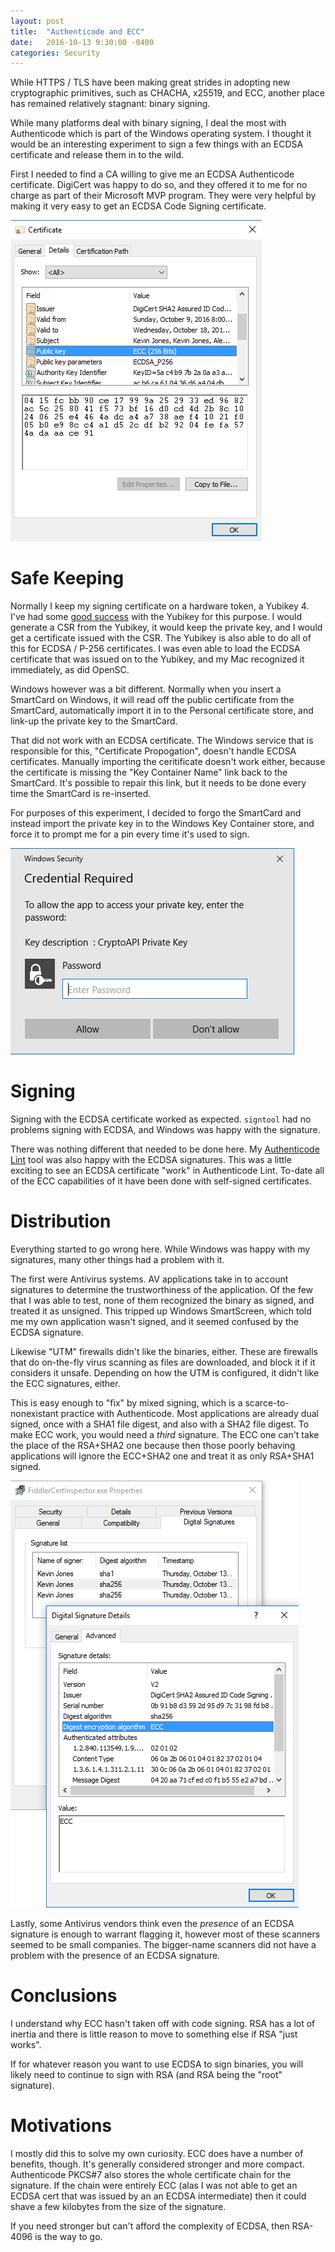```yaml
---
layout: post
title:  "Authenticode and ECC"
date:   2016-10-13 9:30:00 -0400
categories: Security
---
```


While HTTPS / TLS have been making great strides in adopting new cryptographic
primitives, such as CHACHA, x25519, and ECC, another place has remained
relatively stagnant: binary signing.

While many platforms deal with binary signing, I deal the most with
Authenticode which is part of the Windows operating system. I thought it would
be an interesting experiment to sign a few things with an ECDSA certificate and
release them in to the wild.

First I needed to find a CA willing to give me an ECDSA Authenticode
certificate. DigiCert was happy to do so, and they offered it to me for no
charge as part of their Microsoft MVP program. They were very helpful by making
it very easy to get an ECDSA Code Signing certificate.

![ECDSA Signing Certificate][4]

# Safe Keeping

Normally I keep my signing certificate on a hardware token, a Yubikey 4. I've
had some [good success][1] with the Yubikey for this purpose. I would generate
a CSR from the Yubikey, it would keep the private key, and I would get a
certificate issued with the CSR. The Yubikey is also able to do all of this for
ECDSA / P-256 certificates. I was even able to load the ECDSA certificate that
was issued on to the Yubikey, and my Mac recognized it immediately, as did
OpenSC.

Windows however was a bit different. Normally when you insert a SmartCard on
Windows, it will read off the public certificate from the SmartCard,
automatically import it in to the Personal certificate store, and link-up the
private key to the SmartCard.

That did not work with an ECDSA certificate. The Windows service that is
responsible for this, "Certificate Propogation", doesn't handle ECDSA
certificates. Manually importing the ceritificate doesn't work either, because
the certificate is missing the "Key Container Name" link back to the SmartCard.
It's possible to repair this link, but it needs to be done every time the
SmartCard is re-inserted.

For purposes of this experiment, I decided to forgo the SmartCard and instead
import the private key in to the Windows Key Container store, and force it to 
prompt me for a pin every time it's used to sign.

![Signing Pin Prompt][3]

# Signing

Signing with the ECDSA certificate worked as expected. `signtool` had no
problems signing with ECDSA, and Windows was happy with the signature.

There was nothing different that needed to be done here. My 
[Authenticode Lint][2] tool was also happy with the ECDSA signatures. This was
a little exciting to see an ECDSA certificate "work" in Authenticode Lint. 
To-date all of the ECC capabilities of it have been done with self-signed
certificates.

# Distribution

Everything started to go wrong here. While Windows was happy with my signatures,
many other things had a problem with it.

The first were Antivirus systems. AV applications take in to account signatures
to determine the trustworthiness of the application. Of the few that I was able
to test, none of them recognized the binary as signed, and treated it as
unsigned. This tripped up Windows SmartScreen, which told me my own application
wasn't signed, and it seemed confused by the ECDSA signature.

Likewise "UTM" firewalls didn't like the binaries, either. These are firewalls
that do on-the-fly virus scanning as files are downloaded, and block it if it
considers it unsafe. Depending on how the UTM is configured, it didn't like the
ECC signatures, either.

This is easy enough to "fix" by mixed signing, which is a scarce-to-nonexistant
practice with Authenticode. Most applications are already dual signed, once with
a SHA1 file digest, and also with a SHA2 file digest. To make ECC work, you
would need a *third* signature. The ECC one can't take the place of the RSA+SHA2
one because then those poorly behaving applications will ignore the ECC+SHA2 one
and treat it as only RSA+SHA1 signed.

![Three Signature File][5]

Lastly, some Antivirus vendors think even the *presence* of an ECDSA signature
is enough to warrant flagging it, however most of these scanners seemed to be
small companies. The bigger-name scanners did not have a problem with the
presence of an ECDSA signature.

# Conclusions

I understand why ECC hasn't taken off with code signing. RSA has a lot of
inertia and there is little reason to move to something else if RSA
"just works".

If for whatever reason you want to use ECDSA to sign binaries, you will likely
need to continue to sign with RSA (and RSA being the "root" signature).

# Motivations

I mostly did this to solve my own curiosity. ECC does have a number of benefits,
though. It's generally considered stronger and more compact. Authenticode PKCS#7
also stores the whole certificate chain for the signature. If the chain were
entirely ECC (alas I was not able to get an ECDSA cert that was issued by an
an ECDSA intermediate) then it could shave a few kilobytes from the size of the
signature.

If you need stronger but can't afford the complexity of ECDSA, then RSA-4096
is the way to go.


[1]: https://textslashplain.com/2016/01/10/authenticode-in-2016/
[2]: http://github.com/vcsjones/AuthenticodeLint
[3]: /images/signing-ecdsa-pin-prompt.png
[4]: /images/signing-ecdsa-cert.png
[5]: /images/signing-triple-sign.png